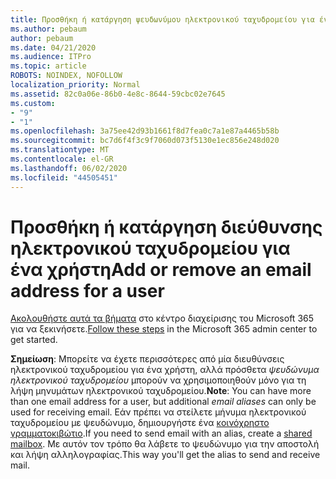 ```yaml
---
title: Προσθήκη ή κατάργηση ψευδωνύμου ηλεκτρονικού ταχυδρομείου για ένα χρήστη
ms.author: pebaum
author: pebaum
ms.date: 04/21/2020
ms.audience: ITPro
ms.topic: article
ROBOTS: NOINDEX, NOFOLLOW
localization_priority: Normal
ms.assetid: 82c0a06e-86b0-4e8c-8644-59cbc02e7645
ms.custom:
- "9"
- "1"
ms.openlocfilehash: 3a75ee42d93b1661f8d7fea0c7a1e87a4465b58b
ms.sourcegitcommit: bc7d6f4f3c9f7060d073f5130e1ec856e248d020
ms.translationtype: MT
ms.contentlocale: el-GR
ms.lasthandoff: 06/02/2020
ms.locfileid: "44505451"
---
```

# <a name="add-or-remove-an-email-address-for-a-user"></a><span data-ttu-id="94511-102">Προσθήκη ή κατάργηση διεύθυνσης ηλεκτρονικού ταχυδρομείου για ένα χρήστη</span><span class="sxs-lookup"><span data-stu-id="94511-102">Add or remove an email address for a user</span></span>

<span data-ttu-id="94511-103">[Ακολουθήστε αυτά τα βήματα](https://portal.office.com/AdminPortal/Home#/AssistedGuide/addemailoptions) στο κέντρο διαχείρισης του Microsoft 365 για να ξεκινήσετε.</span><span class="sxs-lookup"><span data-stu-id="94511-103">[Follow these steps](https://portal.office.com/AdminPortal/Home#/AssistedGuide/addemailoptions) in the Microsoft 365 admin center to get started.</span></span>

 <span data-ttu-id="94511-104">**Σημείωση**: Μπορείτε να έχετε περισσότερες από μία διευθύνσεις ηλεκτρονικού ταχυδρομείου για ένα χρήστη, αλλά πρόσθετα *ψευδώνυμα ηλεκτρονικού ταχυδρομείου* μπορούν να χρησιμοποιηθούν μόνο για τη λήψη μηνυμάτων ηλεκτρονικού ταχυδρομείου.</span><span class="sxs-lookup"><span data-stu-id="94511-104">**Note**: You can have more than one email address for a user, but additional  *email aliases*  can only be used for receiving email.</span></span> <span data-ttu-id="94511-105">Εάν πρέπει να στείλετε μήνυμα ηλεκτρονικού ταχυδρομείου με ψευδώνυμο, δημιουργήστε ένα [κοινόχρηστο γραμματοκιβώτιο](https://docs.microsoft.com/microsoft-365/admin/email/create-a-shared-mailbox).</span><span class="sxs-lookup"><span data-stu-id="94511-105">If you need to send email with an alias, create a [shared mailbox](https://docs.microsoft.com/microsoft-365/admin/email/create-a-shared-mailbox).</span></span> <span data-ttu-id="94511-106">Με αυτόν τον τρόπο θα λάβετε το ψευδώνυμο για την αποστολή και λήψη αλληλογραφίας.</span><span class="sxs-lookup"><span data-stu-id="94511-106">This way you'll get the alias to send and receive mail.</span></span>
  